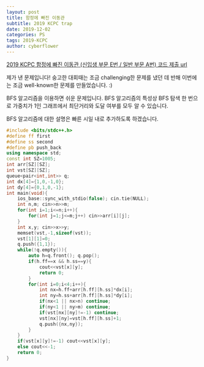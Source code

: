 ```yaml
---
layout: post
title: 함정에 빠진 이동관
subtitle: 2019 KCPC trap
date: 2019-12-02
categories: PS
tags: 2019-KCPC
author: cyberflower
---
```


[2019 KCPC 함정에 빠진 이동관 (신입생 부문 E번 / 일반 부문 A번) 코드 제출 url](https://kcpc19.contest.codeforces.com/group/YxujPqBpFr/contest/261386/problem/E)

제가 낸 문제입니다! 숭고한 대회때는 조금 challenging한 문제를 냈던 데 반해 이번에는 조금 well-known한 문제를 만들었습니다. :)

BFS 알고리즘을 이용하면 쉬운 문제입니다. BFS 알고리즘의 특성상 BFS 탐색 한 번으로 가중치가 1인 그래프에서 최단거리와 도달 여부를 모두 알 수 있습니다.

BFS 알고리즘에 대한 설명은 빠른 시일 내로 추가하도록 하겠습니다.

```cpp
#include <bits/stdc++.h>
#define ff first
#define ss second
#define pb push_back
using namespace std;
const int SZ=1005;
int arr[SZ][SZ];
int vst[SZ][SZ];
queue<pair<int,int>> q;
int dx[4]={1,0,-1,0};
int dy[4]={0,1,0,-1};
int main(void){
    ios_base::sync_with_stdio(false); cin.tie(NULL);
    int n,m; cin>>n>>m;
    for(int i=1;i<=n;i++){
        for(int j=1;j<=m;j++) cin>>arr[i][j];
    }
    int x,y; cin>>x>>y;
    memset(vst,-1,sizeof(vst));
    vst[1][1]=0;
    q.push({1,1});
    while(!q.empty()){
        auto h=q.front(); q.pop();
        if(h.ff==x && h.ss==y){
            cout<<vst[x][y];
            return 0;
        }
        for(int i=0;i<4;i++){
            int nx=h.ff+arr[h.ff][h.ss]*dx[i];
            int ny=h.ss+arr[h.ff][h.ss]*dy[i];
            if(nx<1 || nx>n) continue;
            if(ny<1 || ny>m) continue;
            if(vst[nx][ny]!=-1) continue;
            vst[nx][ny]=vst[h.ff][h.ss]+1;
            q.push({nx,ny});
        }
    }
    if(vst[x][y]!=-1) cout<<vst[x][y];
    else cout<<-1;
    return 0;
}
```
